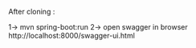 After cloning :

1-> mvn spring-boot:run
2-> open swagger in browser http://localhost:8000/swagger-ui.html
